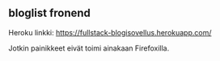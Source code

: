 ## bloglist fronend

Heroku linkki: https://fullstack-blogisovellus.herokuapp.com/

Jotkin painikkeet eivät toimi ainakaan Firefoxilla.
